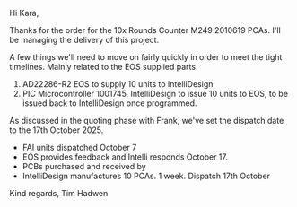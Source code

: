 
Hi Kara,

Thanks for the order for the 10x Rounds Counter M249 2010619 PCAs. I'll be managing the delivery of this project.

A few things we'll need to move on fairly quickly in order to meet the tight timelines. Mainly related to the EOS supplied parts.
1. AD22286-R2 EOS to supply 10 units to IntelliDesign
2. PIC Microcontroller 1001745, IntelliDesign to issue 10 units to EOS, to be issued back to IntelliDesign once programmed.

As discussed in the quoting phase with Frank, we've set the dispatch date to the 17th October 2025.

- FAI units dispatched October 7
- EOS provides feedback and Intelli responds October 17.
- PCBs purchased and received by 
- IntelliDesign manufactures 10 PCAs. 1 week. Dispatch 17th October


Kind regards,
Tim Hadwen